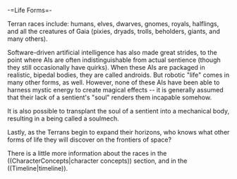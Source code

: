 -=Life Forms=-

Terran races include: humans, elves, dwarves, gnomes, royals, halflings, and all the creatures of Gaia (pixies, dryads, trolls, beholders, giants, and many others).

Software-driven artificial intelligence has also made great strides, to the point where AIs are often indistinguishable from actual sentience (though they still occasionally have quirks). When these AIs are packaged in realistic, bipedal bodies, they are called androids. But robotic &quot;life&quot; comes in many other forms, as well. However, none of these AIs have been able to harness mystic energy to create magical effects -- it is generally assumed that their lack of a sentient's &quot;soul&quot; renders them incapable somehow.

It is also possible to transplant the soul of a sentient into a mechanical body, resulting in a being called a soulmech.

Lastly, as the Terrans begin to expand their horizons, who knows what other forms of life they will discover on the frontiers of space?

There is a little more information about the races in the ((CharacterConcepts|character concepts)) section, and in the ((Timeline|timeline)).
